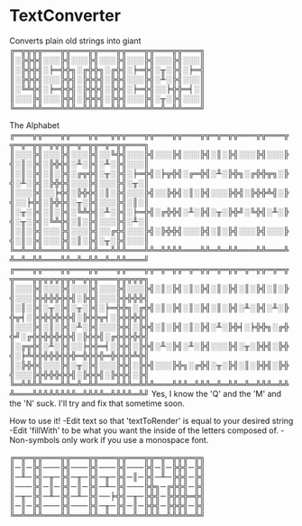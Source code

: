 TextConverter
=============

Converts plain old strings into giant
╔═╦╦╦╦═══╦╦═══╦╦═══╦╦═══╦╦═══╦╦═══╗
║░╠╬╬╣░░░╠╣░░░╠╣░░░╠╣░░░╠╣░░░╠╣░░░║
║░╠╬╬╣░╞═╬╬╗░╔╬╬╗░╔╬╣░╞═╬╣░╥░╠╣░╞═╣
║░╠╬╬╣░░░╠╬╣░╠╬╬╣░╠╬╣░░░╠╣░╨░╠╣░░░║
║░╚╩╬╣░╞═╬╬╣░╠╬╬╣░╠╬╣░╞═╬╣░░╞╬╬═╡░║
║░░░╠╣░░░╠╬╣░╠╬╬╣░╠╬╣░░░╠╣░╥░╠╣░░░║
╚═══╩╩═══╩╩╩═╩╩╩╩═╩╩╩═══╩╩═╩═╩╩═══╝

The Alphabet
╔═══╦╦═══╦╦═══╦╦══╦╦╦═══╦╦═══╦╦═══╦╦═╦═╦╦═══╦╦═══╦╦═╦═╦╦═╦╦╦╦═╦═╦╦═╦═╦╦═══╗
║░░░╠╣░░░╠╣░░░╠╣░░╚╬╣░░░╠╣░░░╠╣░░░╠╣░║░╠╣░░░╠╣░░░╠╣░║░╠╣░╠╬╬╣░╨░╠╣░╨░╠╣░░░║
║░║░╠╣░║░╠╣░╔╦╬╣░╥░╠╣░╞═╬╣░╞╦╬╣░╔═╬╣░╨░╠╬╗░╔╬╬╦╗░╠╣░╨░╠╣░╠╬╬╣░░░╠╣░░░╠╣░╥░║
║░░░╠╣░░╞╬╣░╠╬╬╣░║░╠╣░░░╠╣░░╠╬╣░║░╠╣░░░╠╬╣░╠╬╬╩╣░╠╣░░╞╬╣░╠╬╬╣░╥░╠╣░░░╠╣░║░║
║░╥░╠╣░║░╠╣░╚╩╬╣░╨░╠╣░╞═╬╣░╔╬╬╣░╨░╠╣░╥░╠╬╝░╚╬╣░╨░╠╣░╥░╠╣░╚╩╬╣░║░╠╣░░░╠╣░╨░║
║░║░╠╣░░░╠╣░░░╠╣░░╔╬╣░░░╠╣░╠╬╬╣░░░╠╣░║░╠╣░░░╠╣░░░╠╣░║░╠╣░░░╠╣░║░╠╣░╥░╠╣░░░║
╚═╩═╩╩═══╩╩═══╩╩══╩╩╩═══╩╩═╩╩╩╩═══╩╩═╩═╩╩═══╩╩═══╩╩═╩═╩╩═══╩╩═╩═╩╩═╩═╩╩═══╝
╔═══╦╦═══╦╦═══╦╦═══╦╦═══╦╦═╦═╦╦═╦═╦╦═╦═╦╦═╦═╦╦═╦═╦╦═══╦╦╦╦╦╦╦╦═╦╦╦═══╦╦╦╦╦╗
║░░░╠╣░░░╠╣░░░╠╣░░░╠╣░░░╠╣░║░╠╣░║░╠╣░║░╠╣░║░╠╣░║░╠╣░░░╠╬╬╬╬╬╬╣░╠╬╣░░░╠╬╬╬╬╣
║░║░╠╣░╥░╠╣░╥░╠╣░╞═╬╬╗░╔╬╣░║░╠╣░║░╠╣░║░╠╣░╨░╠╣░╨░╠╬╦╡░╠╬╬╬╬╬╬╣░╠╬╬╦╡░╠╬╬╬╬╣
║░░░╠╣░║░╠╣░╨░╠╣░░░╠╬╣░╠╬╣░║░╠╣░║░╠╣░╨░╠╬╡░╞╬╬╗░╔╬╬╝░╔╬╬╬╬╬╬╬╣░╠╬╬╣░╔╬╬╬╬╬╣
║░╔╦╬╣░╨░╠╣░░╞╬╬═╡░╠╬╣░╠╬╣░╨░╠╣░╨░╠╣░░░╠╣░╥░╠╬╣░╠╬╣░╞╩╬╬╬╬╬╬╬╬═╬╬╬╬═╬╬╬╬╩╬╣
║░╠╬╬╣░░░╠╣░╥░╠╣░░░╠╬╣░╠╬╣░░░╠╬╗░╔╬╣░╥░╠╣░║░╠╬╣░╠╬╣░░░╠╬╬╬╬╬╬╣░╠╬╬╣░╠╬╬╣░╠╣
╚═╩╩╩╩═══╩╩═╩═╩╩═══╩╩╩═╩╩╩═══╩╩╩═╩╩╩═╩═╩╩═╩═╩╩╩═╩╩╩═══╩╩╩╩╩╩╩╩═╩╩╩╩═╩╩╩╩═╩╝
Yes, I know the 'Q' and the 'M' and the 'N' suck. I'll try and fix that sometime soon.

How to use it!
-Edit text so that 'textToRender' is equal to your desired string
-Edit 'fillWith' to be what you want the inside of the letters composed of.
-Non-symbols only work if you use a monospace font.

╔═╦═╦╦═══╦╦═══╦╦═══╦╦═══╦╦═╦═╦╦╦═╦╗
║─║─╠╣───╠╣───╠╣───╠╣───╠╣─║─╠╬╣─╠╣
║─╨─╠╣─╥─╠╣─╥─╠╣─╥─╠╣─║─╠╣─╨─╠╬╣─╠╣
║───╠╣─║─╠╣─║─╠╣─╨─╠╣───╠╬╗─╔╬╬╣─╠╣
║─╥─╠╣─╨─╠╣─╨─╠╣──╞╬╣─╥─╠╬╣─╠╬╬╬═╬╣
║─║─╠╣───╠╣───╠╣─╥─╠╣─║─╠╬╣─╠╬╬╣─╠╣
╚═╩═╩╩═══╩╩═══╩╩═╩═╩╩═╩═╩╩╩═╩╩╩╩═╩╝
